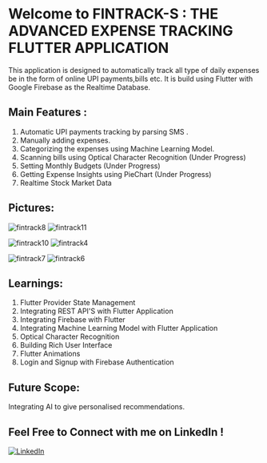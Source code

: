 # Welcome to FINTRACK-S : THE ADVANCED EXPENSE TRACKING FLUTTER APPLICATION
This application is designed to automatically track all type of daily expenses be in the form of online UPI payments,bills etc. It is build using Flutter with 
Google Firebase as the Realtime Database.


## Main Features :
1) Automatic UPI payments tracking by parsing SMS .
2) Manually adding expenses.
3) Categorizing the expenses using Machine Learning Model.
4) Scanning bills using Optical Character Recognition (Under Progress)
5) Setting Monthly Budgets (Under Progress)
6) Getting Expense Insights using PieChart (Under Progress)
7) Realtime Stock Market Data

## Pictures: 
![fintrack8](https://github.com/VedantRawale/FinTrack_S-The-Advanced-Expense-Tracking-Flutter-Application/assets/122515373/e50e0d1f-ce78-4e64-89f2-92beb6caf664)     ![fintrack11](https://github.com/VedantRawale/FinTrack_S-The-Advanced-Expense-Tracking-Flutter-Application/assets/122515373/03491003-bac2-4e9b-8bef-bbf8fe169952)

![fintrack10](https://github.com/VedantRawale/FinTrack_S-The-Advanced-Expense-Tracking-Flutter-Application/assets/122515373/fd7da979-d8a0-498f-8b26-7869dd6c0e28)    ![fintrack4](https://github.com/VedantRawale/FinTrack_S-The-Advanced-Expense-Tracking-Flutter-Application/assets/122515373/f5d35637-075f-4fde-a79c-a03eec55234c)

![fintrack7](https://github.com/VedantRawale/FinTrack_S-The-Advanced-Expense-Tracking-Flutter-Application/assets/122515373/810aba3e-b108-4465-a84c-6b3abd5b96d4)     ![fintrack6](https://github.com/VedantRawale/FinTrack_S-The-Advanced-Expense-Tracking-Flutter-Application/assets/122515373/eb3aa09e-1425-40c9-b352-05a24a280900)

## Learnings:
1) Flutter Provider State Management
2) Integrating REST API'S with Flutter Application
3) Integrating Firebase with Flutter
4) Integrating Machine Learning Model with Flutter Application
5) Optical Character Recognition
6) Building Rich User Interface
7) Flutter Animations
8) Login and Signup with Firebase Authentication

## Future Scope:
Integrating AI to give personalised recommendations.

## Feel Free to Connect with me on LinkedIn !
[![LinkedIn](https://img.shields.io/badge/LinkedIn-Connect-blue?style=for-the-badge&logo=linkedin)]([YOUR_LINKEDIN_PROFILE_URL](https://www.linkedin.com/in/vedant-rawale-9992a924b/)https://www.linkedin.com/in/vedant-rawale-9992a924b/)

   









 
 
